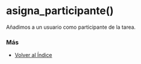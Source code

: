 # asigna_participante()

Añadimos a un usuario como participante de la tarea.

### Más

  * [Volver al Índice](./index.md)
